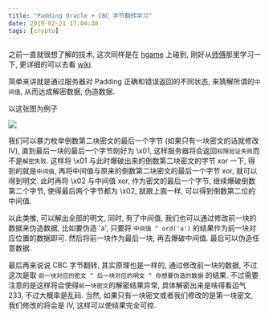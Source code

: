 ```yaml
---
title: "Padding Oracle + CBC 字节翻转学习"
date: 2019-02-21 17:04:38
tags: [crypto]
---
```


之前一直就很想了解的技术, 这次同样是在 [hgame](https://hgame.vidar.club/) 上碰到, 刚好从[师傅](http://xnianq.cn/2017/07/26/padding-oracle)那里学习一下, 更详细的可以去看 [wiki](https://en.wikipedia.org/wiki/Padding_oracle_attack).

简单来讲就是通过服务器对 Padding 正确和错误返回的不同状态, 来猜解所谓的`中间值`, 从而达成解密数据, 伪造数据.

<!--more-->

以这张图为例子

![](https://i.loli.net/2019/03/08/5c8279f81fce7.png)

我们可以暴力枚举倒数第二块密文的最后一个字节 (如果只有一块密文的话就修改 IV), 直到最后一块的最后一个字节刚好为 \\x01, 这样服务器将会返回`权限验证失败`而不是`解密失败`. 这样将 \\x01 与此时爆破出来的倒数第二块密文的字节 xor 一下, 得到的就是`中间值`, 再将中间值与原来的倒数第二块密文的最后一个字节 xor, 就可以得到明文. 此时再将 \\x02 与中间值 xor, 作为密文的最后一个字节, 继续爆破倒数第二个字节, 使得最后两个字节都为 \\x02, 就跟上面一样, 可以得到倒数第二位的中间值.

以此类推, 可以解出全部的明文, 同时, 有了中间值, 我们也可以通过修改前一块的数据来伪造数据, 比如要伪造 'a', 只要将 `中间值 ^ ord('a')` 的结果作为前一块对应位置的数据即可. 然后将前一块作为最后一块, 再去爆破中间值. 最后可以伪造任意数据.

最后再来说说 CBC 字节翻转, 其实原理也是一样的, 通过修改前一块的数据, 不过这次是取 `前一块对应的密文 ^ 后一块对应的明文 ^ 你想要伪造的数据` 的结果. 不过需要注意的是这样将会使得`前一块密文`的解密结果异常, 具体解密出来是啥得看运气 233, 不过大概率是乱码. 当然, 如果只有一块密文或者我们修改的是第一块密文, 我们修改的将会是 IV, 这样可以使结果完全可控.